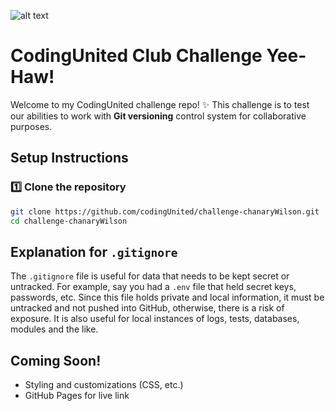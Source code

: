 ![alt text](images/coding_united_challenge.png)
# **CodingUnited Club Challenge Yee-Haw!**
Welcome to my CodingUnited challenge repo! ✨ This challenge is to test our abilities to work with **Git versioning** control system for collaborative purposes.
## Setup Instructions
### 1️⃣ Clone the repository
```bash
git clone https://github.com/codingUnited/challenge-chanaryWilson.git
cd challenge-chanaryWilson
```
## Explanation for `.gitignore`
The `.gitignore` file is useful for data that needs to be kept secret or untracked. For example, say you had a `.env` file that held secret keys, passwords, etc. Since this file holds private and local information, it must be untracked and not pushed into GitHub, otherwise, there is a risk of exposure. It is also useful for local instances of logs, tests, databases, modules and the like.
## Coming Soon!
* Styling and customizations (CSS, etc.)
* GitHub Pages for live link
